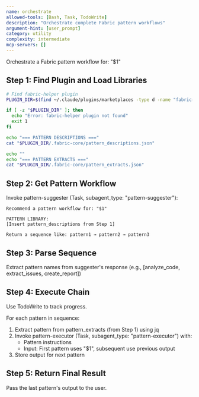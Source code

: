 ```yaml
---
name: orchestrate
allowed-tools: [Bash, Task, TodoWrite]
description: "Orchestrate complete Fabric pattern workflows"
argument-hint: [user_prompt]
category: utility
complexity: intermediate
mcp-servers: []
---
```


Orchestrate a Fabric pattern workflow for: "$1"

## Step 1: Find Plugin and Load Libraries

```bash
# Find fabric-helper plugin
PLUGIN_DIR=$(find ~/.claude/plugins/marketplaces -type d -name "fabric-helper" 2>/dev/null | head -1)

if [ -z "$PLUGIN_DIR" ]; then
  echo "Error: fabric-helper plugin not found"
  exit 1
fi

echo "=== PATTERN DESCRIPTIONS ==="
cat "$PLUGIN_DIR/.fabric-core/pattern_descriptions.json"

echo ""
echo "=== PATTERN EXTRACTS ==="
cat "$PLUGIN_DIR/.fabric-core/pattern_extracts.json"
```

## Step 2: Get Pattern Workflow

Invoke pattern-suggester (Task, subagent_type: "pattern-suggester"):

```
Recommend a pattern workflow for: "$1"

PATTERN LIBRARY:
[Insert pattern_descriptions from Step 1]

Return a sequence like: pattern1 → pattern2 → pattern3
```

## Step 3: Parse Sequence

Extract pattern names from suggester's response (e.g., [analyze_code, extract_issues, create_report])

## Step 4: Execute Chain

Use TodoWrite to track progress.

For each pattern in sequence:
1. Extract pattern from pattern_extracts (from Step 1) using jq
2. Invoke pattern-executor (Task, subagent_type: "pattern-executor") with:
   - Pattern instructions
   - Input: First pattern uses "$1", subsequent use previous output
3. Store output for next pattern

## Step 5: Return Final Result

Pass the last pattern's output to the user.
